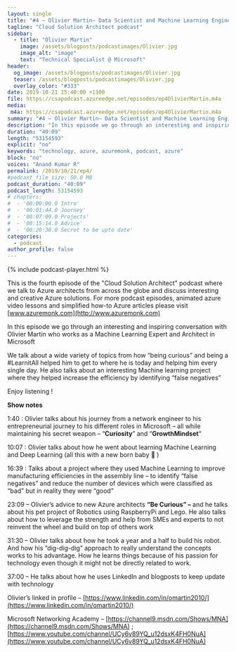```yaml
---
layout: single
title: "#4 – Olivier Martin– Data Scientist and Machine Learning Engineer"
tagline: "Cloud Solution Architect podcast"
sidebar:
  - title: "Olivier Martin"
    image: /assets/blogposts/podcastimages/Olivier.jpg
    image_alt: "image"
    text: "Technical Specialist @ Microsoft"
header:
  og_image: /assets/blogposts/podcastimages/Olivier.jpg
  teaser: /assets/blogposts/podcastimages/Olivier.jpg
  overlay_color: "#333"
date: 2019-10-21 15:40:00 +1100
file: https://csapodcast.azureedge.net/episodes/ep4OlivierMartin.m4a
media: 
 m4a: https://csapodcast.azureedge.net/episodes/ep4OlivierMartin.m4a
summary: "#4 – Olivier Martin– Data Scientist and Machine Learning Engineer"
description: "In this episode we go through an interesting and inspiring conversation with Olivier Martin who works as a Machine Learning Expert and Architect in Microsoft. We talk about a wide variety of topics from how “being curious” and being a #LearnitAll helped him to get to where he is today and helping him every single day. He also talks about an interesting Machine learning project where they  helped increase the efficiency by identifying “false negatives” "
duration: "40:09" 
length: "53154593"
explicit: "no" 
keywords: "technology, azure, azuremonk, podcast, azure"
block: "no" 
voices: "Anand Kumar R"
permalink: /2019/10/21/ep4/
#podcast_file_size: 50.0 MB 
podcast_duration: "40:09" 
podcast_length: 53154593
# chapters:
#  - '00:00:00.0 Intro'
#  - '00:01:44.0 Journey'
#  - '00:07:09.0 Projects'
#  - '00:15:14.0 Advice'
#  - '00:20:30.0 Secret to be upto date'
categories:
  - podcast
author_profile: false
---
```


{% include podcast-player.html %}

This is the fourth episode of the "Cloud Solution Architect" podcast where we talk to Azure architects from across the globe and discuss interesting and creative Azure solutions. For more podcast episodes, animated azure video lessons and simplified how-to Azure articles please visit [www.azuremonk.com](http://www.azuremonk.com)

In this episode we go through an interesting and inspiring conversation with Olivier Martin who works as a Machine Learning Expert and Architect in Microsoft

We talk about a wide variety of topics from how “being curious” and being a #LearnitAll helped him to get to where he is today and helping him every single day. He also talks about an interesting Machine learning project where they helped increase the efficiency by identifying “false negatives”

Enjoy listening !

**Show notes**

1:40 : Olivier talks about his journey from a network engineer to his entrepreneurial journey to his different roles in Microsoft – all while maintaining his secret weapon – “**Curiosity**” and “**GrowthMindset**“

10:07 : Olivier talks about how he went about learning Machine Learning and Deep Learning (all this with a new born baby 🙂 )

16:39 : Talks about a project where they used Machine Learning to improve manufacturing efficiencies in the assembly line – to identify “false negatives” and reduce the number of devices which were classified as “bad” but in reality they were “good”

23:09 – Olivier’s advice to new Azure architects **“Be Curious” –** and he talks about his pet project of Robotics using RaspberryPi and Lego. He also talks about how to leverage the strength and help from SMEs and experts to not reinvent the wheel and build on top of others work

31:30 – Olivier talks about how he took a year and a half to build his robot. And how his “dig-dig-dig” approach to really understand the concepts works to his advantage. How he learns things because of his passion for technology even though it might not be directly related to work.

37:00 – He talks about how he uses LinkedIn and blogposts to keep update with technology

Olivier’s linked in profile – [https://www.linkedin.com/in/omartin2010/](https://www.linkedin.com/in/omartin2010/)

Microsoft Networking Academy – [https://channel9.msdn.com/Shows/MNA](https://channel9.msdn.com/Shows/MNA) ; [https://www.youtube.com/channel/UCy6v89YQ_u12dsxK4FH0NuA](https://www.youtube.com/channel/UCy6v89YQ_u12dsxK4FH0NuA)